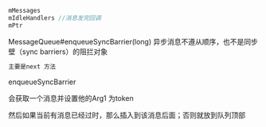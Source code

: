 

```java
mMessages
mIdleHandlers //消息发完回调
mPtr
```

MessageQueue#enqueueSyncBarrier(long)
异步消息不遵从顺序，也不是同步壁（sync barriers）的阻拦对象 



```java
主要是next 方法

```

enqueueSyncBarrier 

会获取一个消息并设置他的Arg1 为token

然后如果当前有消息已经过时，那么插入到该消息后面；否则就放到队列顶部







